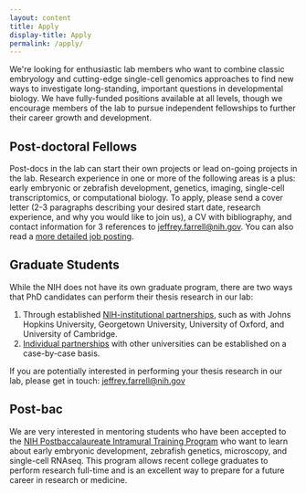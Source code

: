 ```yaml
---
layout: content
title: Apply
display-title: Apply
permalink: /apply/
---
```


We're looking for enthusiastic lab members who want to combine classic embryology and cutting-edge single-cell genomics approaches to find new ways to investigate long-standing, important questions in developmental biology. We have fully-funded positions available at all levels, though we encourage members of the lab to pursue independent fellowships to further their career growth and development.

## Post-doctoral Fellows

Post-docs in the lab can start their own projects or lead on-going projects in the lab. Research experience in one or more of the following areas is a plus: early embryonic or zebrafish development, genetics, imaging, single-cell transcriptomics, or computational biology. To apply, please send a cover letter (2-3 paragraphs describing your desired start date, research experience, and why you would like to join us), a CV with bibliography, and contact information for 3 references to [jeffrey.farrell@nih.gov](mailto:jeffrey.farrell@nih.gov). You can also read a [more detailed job posting](/apply/pd/).

## Graduate Students

While the NIH does not have its own graduate program, there are two ways that PhD candidates can perform their thesis research in our lab:
1. Through established [NIH-institutional partnerships](https://www.training.nih.gov/programs/gpp/institutionalpartnerships/longform), such as with Johns Hopkins University, Georgetown University, University of Oxford, and University of Cambridge.
2. [Individual partnerships](https://www.training.nih.gov/programs/gpp/IndividualPartnership) with other universities can be established on a case-by-case basis. 

If you are potentially interested in performing your thesis research in our lab, please get in touch: [jeffrey.farrell@nih.gov](mailto:jeffrey.farrell@nih.gov)

## Post-bac

We are very interested in mentoring students who have been accepted to the [NIH Postbaccalaureate Intramural Training Program](https://www.training.nih.gov/programs/postbac_irta) who want to learn about early embryonic development, zebrafish genetics, microscopy, and single-cell RNAseq. This program allows recent college graduates to perform research full-time and is an excellent way to prepare for a future career in research or medicine. 
